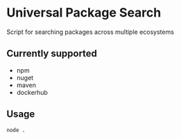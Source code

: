 # Universal Package Search
Script for searching packages across multiple ecosystems

## Currently supported
- npm
- nuget
- maven
- dockerhub

## Usage
```
node . 
```